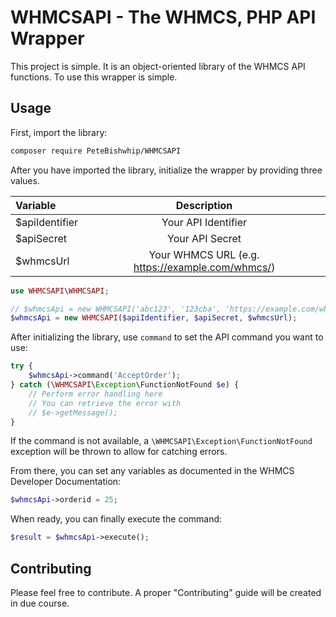 # WHMCSAPI - The WHMCS, PHP API Wrapper

This project is simple. It is an object-oriented library of the WHMCS API functions.
To use this wrapper is simple.

## Usage
First, import the library:
```bash
composer require PeteBishwhip/WHMCSAPI
```

After you have imported the library, initialize the wrapper by providing three values.

| Variable       | Description                                          |
|:-------------- |:----------------------------------------------------:|
| $apiIdentifier | Your API Identifier                                  |
| $apiSecret     | Your API Secret                                      |
| $whmcsUrl      | Your WHMCS URL (e.g. https://example.com/whmcs/)     |

```php
use WHMCSAPI\WHMCSAPI;

// $whmcsApi = new WHMCSAPI('abc123', '123cba', 'https://example.com/whmcs/');
$whmcsApi = new WHMCSAPI($apiIdentifier, $apiSecret, $whmcsUrl);
```

After initializing the library, use `command` to set the API command you want to use:

```php
try {
    $whmcsApi->command('AcceptOrder');
} catch (\WHMCSAPI\Exception\FunctionNotFound $e) {
    // Perform error handling here
    // You can retrieve the error with
    // $e->getMessage();
}
```
If the command is not available, a `\WHMCSAPI\Exception\FunctionNotFound` exception will be thrown to allow for catching errors.

From there, you can set any variables as documented in the WHMCS Developer Documentation:

```php
$whmcsApi->orderid = 25;
```

When ready, you can finally execute the command:
```php
$result = $whmcsApi->execute();
```

## Contributing
Please feel free to contribute. A proper "Contributing" guide will be created in due course.
